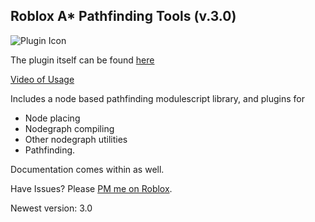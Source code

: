## Roblox A* Pathfinding Tools (v.3.0)

![Plugin Icon](http://i.imgur.com/1MY401e.png)

The plugin itself can be found [here](http://www.roblox.com/A-Pathfinding-System-v2-02-item?id=207049192)


[Video of Usage](https://www.youtube.com/watch?v=2rF8iyOesL0)



Includes a node based pathfinding modulescript library, and plugins for 
- Node placing
- Nodegraph compiling
- Other nodegraph utilities
- Pathfinding.  

Documentation comes within as well.  

Have Issues? Please [PM me on Roblox](http://www.roblox.com/users/1729279/profile).  


Newest version: 3.0